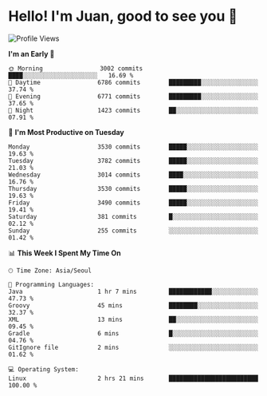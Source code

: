 # Hello! I'm Juan, good to see you 👋

<!--
**Y-k-Y/Y-k-Y** is a ✨ _special_ ✨ repository because its `README.md` (this file) appears on your GitHub profile.

Here are some ideas to get you started:

- 🔭 I’m currently working on ...
- 🌱 I’m currently learning ...
- 👯 I’m looking to collaborate on ...
- 🤔 I’m looking for help with ...
- 💬 Ask me about ...
- 📫 How to reach me: ...
- 😄 Pronouns: ...
- ⚡ Fun fact: ...
-->
<!--
![Profile views](https://gpvc.arturio.dev/Y-k-Y)

[![Omid Nikrah StackOverflow](https://github-readme-stackoverflow.vercel.app/?userID=9517076)](https://stackoverflow.com/users/9517076/i-have-10-fingers)
-->

<!--START_SECTION:waka-->
![Profile Views](http://img.shields.io/badge/Profile%20Views-0-blue)

**I'm an Early 🐤** 

```text
🌞 Morning                3002 commits        ████░░░░░░░░░░░░░░░░░░░░░   16.69 % 
🌆 Daytime                6786 commits        █████████░░░░░░░░░░░░░░░░   37.74 % 
🌃 Evening                6771 commits        █████████░░░░░░░░░░░░░░░░   37.65 % 
🌙 Night                  1423 commits        ██░░░░░░░░░░░░░░░░░░░░░░░   07.91 % 
```
📅 **I'm Most Productive on Tuesday** 

```text
Monday                   3530 commits        █████░░░░░░░░░░░░░░░░░░░░   19.63 % 
Tuesday                  3782 commits        █████░░░░░░░░░░░░░░░░░░░░   21.03 % 
Wednesday                3014 commits        ████░░░░░░░░░░░░░░░░░░░░░   16.76 % 
Thursday                 3530 commits        █████░░░░░░░░░░░░░░░░░░░░   19.63 % 
Friday                   3490 commits        █████░░░░░░░░░░░░░░░░░░░░   19.41 % 
Saturday                 381 commits         █░░░░░░░░░░░░░░░░░░░░░░░░   02.12 % 
Sunday                   255 commits         ░░░░░░░░░░░░░░░░░░░░░░░░░   01.42 % 
```


📊 **This Week I Spent My Time On** 

```text
🕑︎ Time Zone: Asia/Seoul

💬 Programming Languages: 
Java                     1 hr 7 mins         ████████████░░░░░░░░░░░░░   47.73 % 
Groovy                   45 mins             ████████░░░░░░░░░░░░░░░░░   32.37 % 
XML                      13 mins             ██░░░░░░░░░░░░░░░░░░░░░░░   09.45 % 
Gradle                   6 mins              █░░░░░░░░░░░░░░░░░░░░░░░░   04.76 % 
GitIgnore file           2 mins              ░░░░░░░░░░░░░░░░░░░░░░░░░   01.62 % 

💻 Operating System: 
Linux                    2 hrs 21 mins       █████████████████████████   100.00 % 
```


<!--END_SECTION:waka-->
